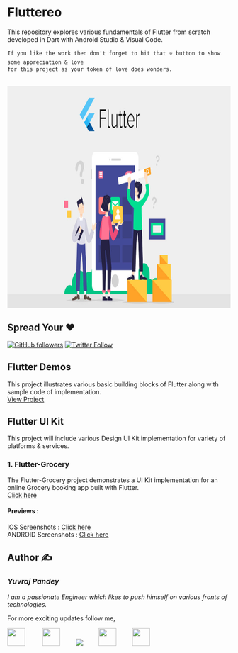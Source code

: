# Fluttereo
This repository explores various fundamentals of Flutter from scratch developed in Dart with Android Studio & Visual Code.

```
If you like the work then don't forget to hit that ⭐ button to show some appreciation & love
for this project as your token of love does wonders.
```
<br>

<img src="https://github.com/yuvraj24/Fluttereo/blob/master/Flutter-UI-Kit/flutter_grocery/assets/screenshots/flutter.jpg" height=500 width=1000 />

## Spread Your ❤️
[![GitHub followers](https://img.shields.io/github/followers/yuvraj24.svg?style=social&label=Follow)](https://github.com/yuvraj24)  [![Twitter Follow](https://img.shields.io/twitter/follow/yuvrajpy24.svg?style=social)](https://twitter.com/yuvrajpy24)
<br>

## Flutter Demos
This project illustrates various basic building blocks of Flutter along with sample code of implementation. <br>
<a href="https://github.com/yuvraj24/Fluttereo/tree/master/Flutter-Demo">View Project</a>

## Flutter UI Kit
This project will include various Design UI Kit implementation for variety of platforms & services.

### 1. Flutter-Grocery
The Flutter-Grocery project demonstrates a UI Kit implementation for an online Grocery booking app built with Flutter. <br> 
<a href="https://github.com/yuvraj24/Fluttereo/tree/master/Flutter-UI-Kit/flutter_grocery">Click here</a> <br>

#### Previews :
IOS Screenshots : <a href="https://github.com/yuvraj24/Fluttereo/tree/master/Flutter-UI-Kit/flutter_grocery#ios---screens">Click here</a> <br>
ANDROID Screenshots : <a href="https://github.com/yuvraj24/Fluttereo/tree/master/Flutter-UI-Kit/flutter_grocery#android---screens">Click here</a> <br>

## Author  ✍️
### *Yuvraj Pandey*
*I am a passionate Engineer which likes to push himself on various fronts of technologies.*  

For more exciting updates follow me,

<a href="https://twitter.com/yuvrajpy24" target="_blank"><img src="https://github.com/yuvraj24/LiveSmashBar/blob/master/images/twitter.png" width="40" height="40"></a> &nbsp;&nbsp;&nbsp;&nbsp;&nbsp;&nbsp;&nbsp;&nbsp;&nbsp;<a href="https://www.linkedin.com/in/yuvraj24" target="_blank"><img src="https://github.com/yuvraj24/LiveSmashBar/blob/master/images/linkedin.png" width="40" height="40"></a>&nbsp;&nbsp;&nbsp;&nbsp;&nbsp;&nbsp;&nbsp;&nbsp;&nbsp;<a href="https://github.com/yuvraj24" target="_blank"><img src="https://github.com/yuvraj24/LiveSmashBar/blob/master/images/github.png" height="40"></a>&nbsp;&nbsp;&nbsp;&nbsp;&nbsp;&nbsp;&nbsp;&nbsp;&nbsp;<a href="https://medium.com/@yuvrajpandey24" target="_blank"><img src="https://github.com/yuvraj24/LiveSmashBar/blob/master/images/medium.png" width="40" height="40"></a>&nbsp;&nbsp;&nbsp;&nbsp;&nbsp;&nbsp;&nbsp;&nbsp;&nbsp;<a href="https://play.google.com/store/apps/developer?id=Yuvraj+Pandey"><img src="https://github.com/yuvraj24/LiveSmashBar/blob/master/images/playstore.png" width="40" height="40"></a>

 
